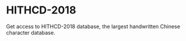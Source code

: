 # HITHCD-2018
Get access to HITHCD-2018 database, the largest handwritten Chinese character database.
